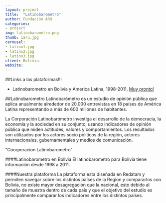 ```yaml
---
layout: project
title:  "Latinobarometro"
author: Fundación ARU
categories:
- project
img: latinobarometro.png
thumb: iaru.jpg
carousel:
- latino1.jpg
- latino2.jpg
- latino3.jpg
client: Bolivia.
website: 
---
```

##Links a las plataformas!!!

* Latinobarometro en Bolivia y America Latina, 1998-2011, [Muy pronto!]()

##Latinobarometro
Latinobarómetro es un estudio de opinión pública que aplica anualmente alrededor de 20.000 entrevistas en 18 países de América Latina representando a más de 600 millones de habitantes. 

La Corporación Latinobarómetro investiga el desarrollo de la democracia, la economía y la sociedad en su conjunto, usando indicadores de opinión pública que miden actitudes, valores y comportamientos. Los resultados son utilizados por los actores socio políticos de la región, actores internacionales, gubernamentales y medios de comunicación.

"Coorporacion Latinobarometro"

####Latinobarometro en Bolivia
El latinobarometro para Bolivia tiene información desde 1998 a 2011.

####Nuestra plataforma
La plataforma esta diseñada en Redatam y permiten navegar sobre los distintos países de la Region y compararlos con Bolivia, no existe mayor desagregación que la nacional, esto debido al tamaño de muestra dentro de cada país y que el objetivo del estudio es principalmente comparar los indicadores entre los distintos países.